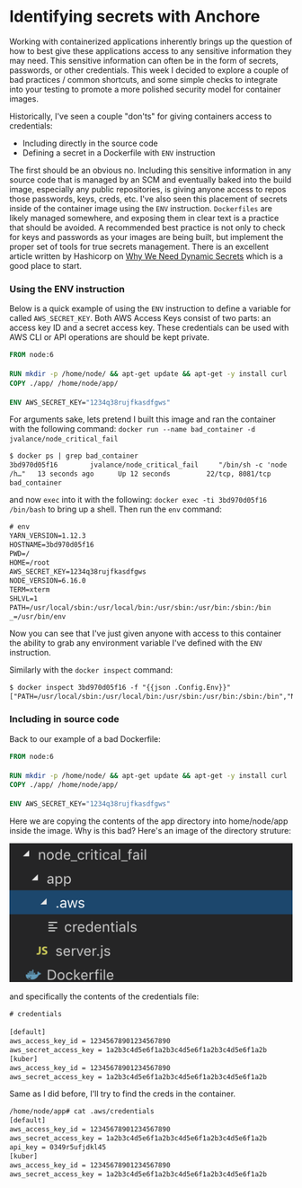 # Identifying secrets with Anchore

Working with containerized applications inherently brings up the question of how to best give these applications access to any sensitive information they may need. This sensitive information can often be in the form of secrets, passwords, or other credentials. This week I decided to explore a couple of bad practices / common shortcuts, and some simple checks to integrate into your testing to promote a more polished security model for container images. 

Historically, I've seen a couple "don'ts" for giving containers access to credentials: 

- Including directly in the source code
- Defining a secret in a Dockerfile with `ENV` instruction

The first should be an obvious no. Including this sensitive information in any source code that is managed by an SCM and eventually baked into the build image, especially any public repositories, is giving anyone access to repos those passwords, keys, creds, etc. I've also seen this placement of secrets inside of the container image using the `ENV` instruction.  `Dockerfiles` are likely managed somewhere, and exposing them in clear text is a practice that should be avoided. A recommended best practice is not only to check for keys and passwords as your images are being built, but implement the proper set of tools for true secrets management. There is an excellent article written by Hashicorp on [Why We Need Dynamic Secrets](https://www.hashicorp.com/blog/why-we-need-dynamic-secrets) which is a good place to start. 

### Using the ENV instruction

Below is a quick example of using the `ENV` instruction to define a variable for called `AWS_SECRET_KEY`. Both AWS Access Keys consist of two parts: an access key ID and a secret access key. These credentials can be used with AWS CLI or API operations are should be kept private. 

```Dockerfile
FROM node:6

RUN mkdir -p /home/node/ && apt-get update && apt-get -y install curl
COPY ./app/ /home/node/app/

ENV AWS_SECRET_KEY="1234q38rujfkasdfgws"
```

For arguments sake, lets pretend I built this image and ran the container with the following command: `docker run --name bad_container -d jvalance/node_critical_fail`

```
$ docker ps | grep bad_container
3bd970d05f16        jvalance/node_critical_fail     "/bin/sh -c 'node /h…"   13 seconds ago      Up 12 seconds         22/tcp, 8081/tcp         bad_container
```

and now `exec` into it with the following: `docker exec -ti 3bd970d05f16 /bin/bash` to bring up a shell. Then run the `env` command:

```
# env 
YARN_VERSION=1.12.3
HOSTNAME=3bd970d05f16
PWD=/
HOME=/root
AWS_SECRET_KEY=1234q38rujfkasdfgws
NODE_VERSION=6.16.0
TERM=xterm
SHLVL=1
PATH=/usr/local/sbin:/usr/local/bin:/usr/sbin:/usr/bin:/sbin:/bin
_=/usr/bin/env
```

Now you can see that I've just given anyone with access to this container the ability to grab any environment variable I've defined with the `ENV` instruction.

Similarly with the `docker inspect` command:

```
$ docker inspect 3bd970d05f16 -f "{{json .Config.Env}}"
["PATH=/usr/local/sbin:/usr/local/bin:/usr/sbin:/usr/bin:/sbin:/bin","NODE_VERSION=6.16.0","YARN_VERSION=1.12.3","AWS_SECRET_KEY=1234q38rujfkasdfgws"]
```

### Including in source code

Back to our example of a bad Dockerfile:

```Dockerfile
FROM node:6

RUN mkdir -p /home/node/ && apt-get update && apt-get -y install curl
COPY ./app/ /home/node/app/

ENV AWS_SECRET_KEY="1234q38rujfkasdfgws"
```

Here we are copying the contents of the app directory into home/node/app inside the image. Why is this bad? Here's an image of the directory struture:

![alt text](images/directory.png)

and specifically the contents of the credentials file:

```
# credentials

[default]
aws_access_key_id = 12345678901234567890
aws_secret_access_key = 1a2b3c4d5e6f1a2b3c4d5e6f1a2b3c4d5e6f1a2b
[kuber]
aws_access_key_id = 12345678901234567890
aws_secret_access_key = 1a2b3c4d5e6f1a2b3c4d5e6f1a2b3c4d5e6f1a2b
```

Same as I did before, I'll try to find the creds in the container. 

```
/home/node/app# cat .aws/credentials 
[default]
aws_access_key_id = 12345678901234567890
aws_secret_access_key = 1a2b3c4d5e6f1a2b3c4d5e6f1a2b3c4d5e6f1a2b
api_key = 0349r5ufjdkl45
[kuber]
aws_access_key_id = 12345678901234567890
aws_secret_access_key = 1a2b3c4d5e6f1a2b3c4d5e6f1a2b3c4d5e6f1a2b
```